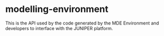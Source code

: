 # modelling-environment
This is the API used by the code generated by the MDE Environment and developers to interface with the JUNIPER platform.
